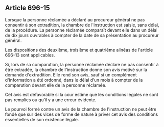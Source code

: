 Article 696-15
----
Lorsque la personne réclamée a déclaré au procureur général ne pas consentir à
son extradition, la chambre de l'instruction est saisie, sans délai, de la
procédure. La personne réclamée comparaît devant elle dans un délai de dix jours
ouvrables à compter de la date de sa présentation au procureur général.

Les dispositions des deuxième, troisième et quatrième alinéas de l'article
696-13 sont applicables.

Si, lors de sa comparution, la personne réclamée déclare ne pas consentir à être
extradée, la chambre de l'instruction donne son avis motivé sur la demande
d'extradition. Elle rend son avis, sauf si un complément d'information a été
ordonné, dans le délai d'un mois à compter de la comparution devant elle de la
personne réclamée.

Cet avis est défavorable si la cour estime que les conditions légales ne sont
pas remplies ou qu'il y a une erreur évidente.

Le pourvoi formé contre un avis de la chambre de l'instruction ne peut être
fondé que sur des vices de forme de nature à priver cet avis des conditions
essentielles de son existence légale.
